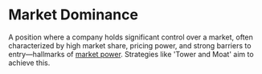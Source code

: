 # Market Dominance

A position where a company holds significant control over a market, often characterized by high market share, pricing power, and strong barriers to entry—hallmarks of [market power](https://en.wikipedia.org/wiki/Market_power). Strategies like 'Tower and Moat' aim to achieve this.
